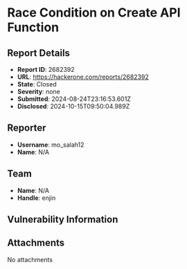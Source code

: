 # Race Condition on Create API Function

## Report Details
- **Report ID**: 2682392
- **URL**: https://hackerone.com/reports/2682392
- **State**: Closed
- **Severity**: none
- **Submitted**: 2024-08-24T23:16:53.601Z
- **Disclosed**: 2024-10-15T09:50:04.989Z

## Reporter
- **Username**: mo_salah12
- **Name**: N/A

## Team
- **Name**: N/A
- **Handle**: enjin

## Vulnerability Information


## Attachments
No attachments
